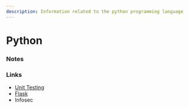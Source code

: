 ```yaml
---
description: Information related to the python programming language
---
```


# Python

### Notes

### Links

* [Unit Testing](../unit-testing.md#python)
* [Flask](flask.md)
* Infosec




